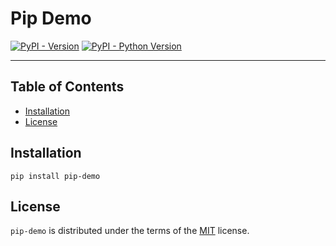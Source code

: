 # Pip Demo

[![PyPI - Version](https://img.shields.io/pypi/v/pip-demo.svg)](https://pypi.org/project/pip-demo)
[![PyPI - Python Version](https://img.shields.io/pypi/pyversions/pip-demo.svg)](https://pypi.org/project/pip-demo)

-----

## Table of Contents

- [Installation](#installation)
- [License](#license)

## Installation

```console
pip install pip-demo
```

## License

`pip-demo` is distributed under the terms of the [MIT](https://spdx.org/licenses/MIT.html) license.
